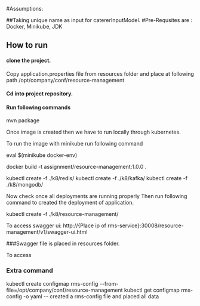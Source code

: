 #Assumptions:

##Taking unique name as input for catererInputModel.
#Pre-Requsites are :  Docker, Minikube, JDK
## How to run

#### clone the project.

Copy application.properties file from resources folder and place at following path /opt/company/conf/resource-management

#### Cd into project repository.

#### Run following commands

mvn package

Once image is created then we have to run locally through kubernetes.

To run the image with minikube run following command

eval $(minikube docker-env)

docker build -t assignment/resource-management:1.0.0 .

kubectl create -f ./k8/redis/
kubectl create -f ./k8/kafka/
kubectl create -f ./k8/mongodb/

Now check once all deployments are running properly Then run following command to created the deployment of application.

kubectl create -f ./k8/resource-management/

To access swagger ui:   http://{Place ip of rms-service}:30008/resource-management/v1/swagger-ui.html

###Swagger file is placed in resources folder.

To access 







### Extra command
kubectl create configmap rms-config --from-file=/opt/company/conf/resource-management
kubectl get configmap rms-config -o yaml     -- created a rms-config file and placed all data
